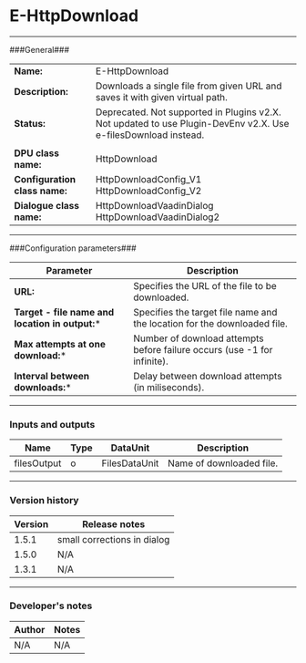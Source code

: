 # E-HttpDownload #
----------

###General###

|                              |                                                                             |
|------------------------------|-----------------------------------------------------------------------------|
|**Name:**                     |E-HttpDownload                                                               |
|**Description:**              |Downloads a single file from given URL and saves it with given virtual path. |
|**Status:**                   |Deprecated. Not supported in Plugins v2.X. Not updated to use Plugin-DevEnv v2.X. Use e-filesDownload instead.  |
|                              |                                                                             |
|**DPU class name:**           |HttpDownload                                                                 | 
|**Configuration class name:** |HttpDownloadConfig_V1 <BR> HttpDownloadConfig_V2                             |
|**Dialogue class name:**      |HttpDownloadVaadinDialog <BR> HttpDownloadVaadinDialog2                      |

***

###Configuration parameters###

|Parameter                                       |Description                                                              |                                                        
|------------------------------------------------|-------------------------------------------------------------------------|
|**URL:**                                        |Specifies the URL of the file to be downloaded.                          |
|**Target - file name and location in output:*** |Specifies the target file name and the location for the downloaded file. |
|**Max attempts at one download:***              |Number of download attempts before failure occurs (use -1 for infinite). |
|**Interval between downloads:***                |Delay between download attempts (in miliseconds).                        | 

***

### Inputs and outputs ###

|Name         |Type           |DataUnit     |Description             |
|-------------|---------------|-------------|------------------------|
|filesOutput  |o              |FilesDataUnit|Name of downloaded file. |

***

### Version history ###

|Version          |Release notes               |
|-----------------|----------------------------|
|1.5.1            |small corrections in dialog |
|1.5.0            |N/A                         |
|1.3.1            |N/A                         |                                


***

### Developer's notes ###

|Author           |Notes                           |
|-----------------|--------------------------------|
|N/A              |N/A                             | 
